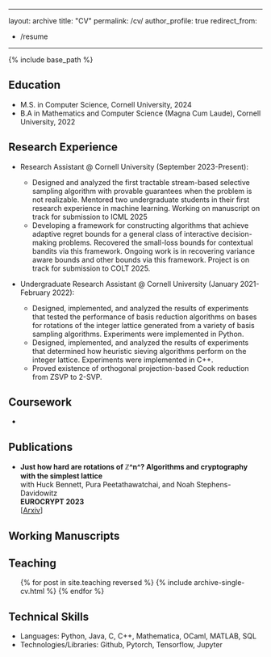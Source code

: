 
---
layout: archive
title: "CV"
permalink: /cv/
author_profile: true
redirect_from:
  - /resume
---

{% include base_path %}

**Education**
--
* M.S. in Computer Science, Cornell University, 2024
* B.A  in Mathematics and Computer Science (Magna Cum Laude), Cornell University, 2022

**Research Experience**
--
* Research Assistant @ Cornell University (September 2023-Present):
  * Designed and analyzed the first tractable stream-based selective sampling algorithm with provable guarantees when the problem is not realizable. Mentored two undergraduate students in their first research experience in machine learning. Working on manuscript on track for submission to ICML 2025
  * Developing a framework for constructing algorithms that achieve adaptive regret bounds for a general class of interactive decision-making problems. Recovered the small-loss bounds for contextual bandits via this framework. Ongoing work is in recovering variance aware bounds and other bounds via this framework. Project is on track for submission to COLT 2025.

* Undergraduate Research Assistant @ Cornell University (January 2021-February 2022):
  * Designed, implemented, and analyzed the results of experiments that tested the performance of basis reduction algorithms on bases for rotations of the integer lattice generated from a variety of basis sampling algorithms. Experiments were implemented in Python.
  * Designed, implemented, and analyzed the results of experiments that determined how heuristic sieving algorithms perform on the integer lattice. Experiments were implemented in C++.
  * Proved existence of orthogonal projection-based Cook reduction from ZSVP to 2-SVP.
  
**Coursework**
--
* 

**Publications**
--
 * **Just how hard are rotations of ℤ^n^? Algorithms and cryptography with the simplest lattice**\
   with Huck Bennett, Pura Peetathawatchai, and Noah Stephens-Davidowitz\
   **EUROCRYPT 2023**\
   [[Arxiv](https://eprint.iacr.org/2021/1548)]

**Working Manuscripts**
--
  
**Teaching**
--
  <ul>{% for post in site.teaching reversed %}
    {% include archive-single-cv.html %}
  {% endfor %}</ul>
  
**Technical Skills**
--
* Languages: Python, Java, C, C++, Mathematica, OCaml, MATLAB, SQL
* Technologies/Libraries: Github, Pytorch, Tensorflow, Jupyter
